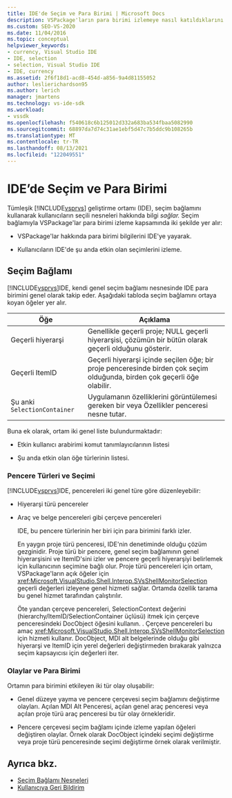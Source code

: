 ```yaml
---
title: IDE'de Seçim ve Para Birimi | Microsoft Docs
description: VSPackage'ların para birimi izlemeye nasıl katıldıklarını öğrenin. IDE Visual Studio seçili nesnelerle ilgili bilgileri seçim bağlamını kullanarak sürdürür.
ms.custom: SEO-VS-2020
ms.date: 11/04/2016
ms.topic: conceptual
helpviewer_keywords:
- currency, Visual Studio IDE
- IDE, selection
- selection, Visual Studio IDE
- IDE, currency
ms.assetid: 2f6f18d1-acd8-454d-a856-9a4d81155052
author: leslierichardson95
ms.author: lerich
manager: jmartens
ms.technology: vs-ide-sdk
ms.workload:
- vssdk
ms.openlocfilehash: f540618c6b125012d332a683ba534fbaa5082990
ms.sourcegitcommit: 68897da7d74c31ae1ebf5d47c7b5ddc9b108265b
ms.translationtype: MT
ms.contentlocale: tr-TR
ms.lasthandoff: 08/13/2021
ms.locfileid: "122049551"
---
```

# <a name="selection-and-currency-in-the-ide"></a>IDE’de Seçim ve Para Birimi
Tümleşik [!INCLUDE[vsprvs](../../code-quality/includes/vsprvs_md.md)] geliştirme ortamı (IDE), seçim bağlamını kullanarak kullanıcıların seçili nesneleri hakkında bilgi *sağlar.* Seçim bağlamıyla VSPackage'lar para birimi izleme kapsamında iki şekilde yer alır:

- VSPackage'lar hakkında para birimi bilgilerini IDE'ye yayarak.

- Kullanıcıların IDE'de şu anda etkin olan seçimlerini izleme.

## <a name="selection-context"></a>Seçim Bağlamı
 [!INCLUDE[vsprvs](../../code-quality/includes/vsprvs_md.md)]IDE, kendi genel seçim bağlamı nesnesinde IDE para birimini genel olarak takip eder. Aşağıdaki tabloda seçim bağlamını ortaya koyan öğeler yer alır.

|Öğe|Açıklama|
|-------------|-----------------|
|Geçerli hiyerarşi|Genellikle geçerli proje; NULL geçerli hiyerarşisi, çözümün bir bütün olarak geçerli olduğunu gösterir.|
|Geçerli ItemID|Geçerli hiyerarşi içinde seçilen öğe; bir proje penceresinde birden çok seçim olduğunda, birden çok geçerli öğe olabilir.|
|Şu anki `SelectionContainer`|Uygulamanın özelliklerini görüntülemesi gereken bir veya Özellikler penceresi nesne tutar.|

 Buna ek olarak, ortam iki genel liste bulundurmaktadır:

- Etkin kullanıcı arabirimi komut tanımlayıcılarının listesi

- Şu anda etkin olan öğe türlerinin listesi.

### <a name="window-types-and-selection"></a>Pencere Türleri ve Seçimi
 [!INCLUDE[vsprvs](../../code-quality/includes/vsprvs_md.md)]IDE, pencereleri iki genel türe göre düzenleyebilir:

- Hiyerarşi türü pencereler

- Araç ve belge pencereleri gibi çerçeve pencereleri

  IDE, bu pencere türlerinin her biri için para birimini farklı izler.

  En yaygın proje türü penceresi, IDE'nin denetiminde olduğu çözüm gezginidir. Proje türü bir pencere, genel seçim bağlamının genel hiyerarşisini ve ItemID'sini izler ve pencere geçerli hiyerarşiyi belirlemek için kullanıcının seçimine bağlı olur. Proje türü pencereleri için ortam, VSPackage'ların açık öğeler için <xref:Microsoft.VisualStudio.Shell.Interop.SVsShellMonitorSelection> geçerli değerleri izleyene genel hizmeti sağlar. Ortamda özellik tarama bu genel hizmet tarafından çalıştırılır.

  Öte yandan çerçeve pencereleri, SelectionContext değerini (hierarchy/ItemID/SelectionContainer üçlüsü) itmek için çerçeve penceresindeki DocObject öğesini kullanın. . Çerçeve pencereleri bu amaç <xref:Microsoft.VisualStudio.Shell.Interop.SVsShellMonitorSelection> için hizmeti kullanır. DocObject, MDI alt belgelerinde olduğu gibi hiyerarşi ve ItemID için yerel değerleri değiştirmeden bırakarak yalnızca seçim kapsayıcısı için değerleri iter.

### <a name="events-and-currency"></a>Olaylar ve Para Birimi
 Ortamın para birimini etkileyen iki tür olay oluşabilir:

- Genel düzeye yayma ve pencere çerçevesi seçim bağlamını değiştirme olayları. Açılan MDI Alt Penceresi, açılan genel araç penceresi veya açılan proje türü araç penceresi bu tür olay örnekleridir.

- Pencere çerçevesi seçim bağlamı içinde izleme yapılan öğeleri değiştiren olaylar. Örnek olarak DocObject içindeki seçimi değiştirme veya proje türü penceresinde seçimi değiştirme örnek olarak verilmiştir.

## <a name="see-also"></a>Ayrıca bkz.
- [Seçim Bağlamı Nesneleri](../../extensibility/internals/selection-context-objects.md)
- [Kullanıcıya Geri Bildirim](../../extensibility/internals/feedback-to-the-user.md)
